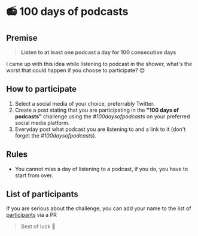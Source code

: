 # 📻  100 days of podcasts

## Premise

> **Listen to at least one podcast a day for 100 consecutive days**

I came up with this idea while listening to podcast in the shower, what's the worst that could happen if you choose to participate? 😊

## How to participate

1. Select a social media of your choice, preferrably Twitter.
2. Create a post stating that you are participating in the **"100 days of podcasts"** challenge using the _#100daysofpodcasts_ on your preferred social media platform.
3. Everyday post what podcast you are listening to and a link to it (don't forget the _#100daysofpodcasts_).

## Rules

* You cannot miss a day of listening to a podcast, if you do, you have to start from over.

## List of participants

If you are serious about the challenge, you can add your name to the list of [participants](/participants.md) via a PR

> Best of luck 👏